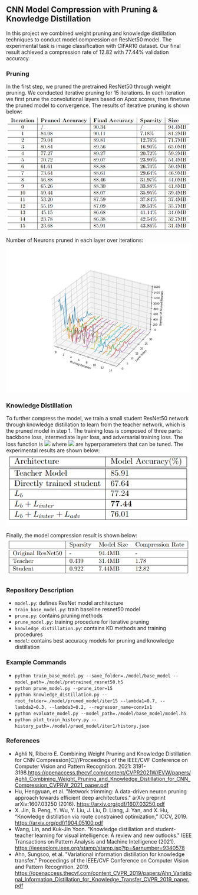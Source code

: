 ## CNN Model Compression with Pruning & Knowledge Distillation
In this project we combined weight pruning and knowledge distillation techniques to conduct model compression on ResNet50 model. The experimental task is image classification with CIFAR10 dataset. Our final result achieved a compression rate of 12.82 with 77.44% validation accuracy. 

### Pruning

In the first step, we pruned the pretrained ResNet50 through weight pruning. We conducted iterative pruning for 15 iterations. In each iteration we first prune the convolutional layers based on Apoz scores, then finetune the pruned model to convergence. The results of iterative pruning is shown below:   
![Iterative Pruning Result](./images/pruning_result.png)

Number of Neurons pruned in each layer over iterations:
![Number of Neurons Pruned](./images/3d_apoz.jpg)

### Knowledge Distillation

To further compress the model, we train a small student ResNet50 network through knowledge distillation to learn from the teacher network, which is the pruned model in step 1. The training loss is composed of three parts: backbone loss, intermediate layer loss, and adversarial training loss. The loss function is ![](http://latex.codecogs.com/svg.latex?L=\\lambda_1L_{backbone}+\\lambda_2L_{intermediate}+\\lambda_3L_{adversarial}) where 
![](http://latex.codecogs.com/svg.latex?\\lambda_1,\\lambda_2,\\lambda_3) are hyperparameters that can be tuned. The experimental results are shown below:  
![Knowledge Distillation Result](./images/accuracy_result.png)

Finally, the model compression result is shown below:
![Final Model Compression Result](./images/compression_result.png)


### Repository Description
- `model.py`: defines ResNet model architecture
- `train_base_model.py`: train baseline resnet50 model
- `prune.py`: contains pruning methods
- `prune_model.py`: training procedure for iterative pruning
- `knowledge_distillation.py`: contains KD methods and training procedures
- `model`: contains best accuracy models for pruning and knowledge distillation



### Example Commands
- `python train_base_model.py --save_folder=./model/base_model --model_path=./model/pretrained_resnet50.h5`
- `python prune_model.py --prune_iter=15`
- `python knowledge_distillation.py --root_folder=./model/pruned_model/iter15 --lambda1=0.7, --lambda2=0.3, --lambda3=0.2, --regressor_name=conv1x1`
- `python evaluate_model.py --model_path=./model/base_model/model.h5`
- `python plot_train_history.py --history_path=./model/prued_model/iter1/history.json`


### References
- Aghli N, Ribeiro E. Combining Weight Pruning and Knowledge Distillation for CNN Compression[C]//Proceedings of the IEEE/CVF Conference on Computer Vision and Pattern Recognition. 2021: 3191-3198.https://openaccess.thecvf.com/content/CVPR2021W/EVW/papers/Aghli_Combining_Weight_Pruning_and_Knowledge_Distillation_for_CNN_Compression_CVPRW_2021_paper.pdf
- Hu, Hengyuan, et al. "Network trimming: A data-driven neuron pruning approach towards efficient deep architectures." arXiv preprint arXiv:1607.03250 (2016). https://arxiv.org/pdf/1607.03250.pdf 
- X. Jin, B. Peng, Y. Wu, Y. Liu, J. Liu, D. Liang, J. Yan, and X. Hu, “Knowledge distillation via route constrained optimization,” ICCV, 2019. https://arxiv.org/pdf/1904.05100.pdf
- Wang, Lin, and Kuk-Jin Yoon. "Knowledge distillation and student-teacher learning for visual intelligence: A review and new outlooks." IEEE Transactions on Pattern Analysis and Machine Intelligence (2021). https://ieeexplore.ieee.org/stamp/stamp.jsp?tp=&arnumber=9340578
- Ahn, Sungsoo, et al. "Variational information distillation for knowledge transfer." Proceedings of the IEEE/CVF Conference on Computer Vision and Pattern Recognition. 2019. https://openaccess.thecvf.com/content_CVPR_2019/papers/Ahn_Variational_Information_Distillation_for_Knowledge_Transfer_CVPR_2019_paper.pdf 



